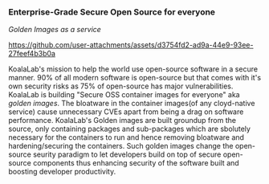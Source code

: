 ### Enterprise-Grade Secure Open Source for everyone
_Golden Images as a service_




https://github.com/user-attachments/assets/d3754fd2-ad9a-44e9-93ee-27feef4b3b0a



KoalaLab's mission to help the world use open-source software in a secure manner. 90% of all modern software is open-source but that comes with it's own security risks as 75% of open-source has major vulnerabilities.
KoalaLab is building "Secure OSS container images for everyone" aka _golden images_.
The bloatware in the container images(of any cloyd-native service) cause unnecessary CVEs apart from being a drag on software performance. KoalaLab's Golden images are built groundup from the source, only containing packages and sub-packages which are sbolutely necessary for the containers to run and hence removing bloatware and hardening/securing the containers.
Such golden images change the open-source seurity paradigm to let developers build on top of secure open-source components thus enhancing security of the software built and boosting developer productivity.
